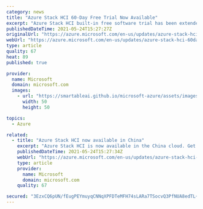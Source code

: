 ```yaml
---
category: news
title: "Azure Stack HCI 60-Day Free Trial Now Available"
excerpt: "Azure Stack HCI built-in free software trial has been extended from 30 to 60 days giving more time to evaluate the solution before making a purchasing decision."
publishedDateTime: 2021-05-24T15:27:27Z
originalUrl: "https://azure.microsoft.com/en-us/updates/azure-stack-hci-60day-free-trial-now-available/"
webUrl: "https://azure.microsoft.com/en-us/updates/azure-stack-hci-60day-free-trial-now-available/"
type: article
quality: 67
heat: 89
published: true

provider:
  name: Microsoft
  domain: microsoft.com
  images:
    - url: "https://smartableai.github.io/microsoft-azure/assets/images/organizations/microsoft.com-50x50.jpg"
      width: 50
      height: 50

topics:
  - Azure

related:
  - title: "Azure Stack HCI now available in China"
    excerpt: "Azure Stack HCI is now available in the China cloud. Get started in China with a 60-day free trial. "
    publishedDateTime: 2021-05-24T15:27:34Z
    webUrl: "https://azure.microsoft.com/en-us/updates/azure-stack-hci-now-available-in-china/"
    type: article
    provider:
      name: Microsoft
      domain: microsoft.com
    quality: 67

secured: "3EzxCQ6pUN/fEugPEYmuyqCNNqXPFDTeMFH74sLARa7TSocvQ3PfNUA8edTL+pYrGEUXeu0hIcub6HkoPoxvumWpYKf3o0vFmt95vqzWRfqedR9En6WcpIC1GedJ6HWqxc1SuV8LmS0XwVjbrdGbwohIyHPF2dZI62iyUUUUt8gpIk+PDWy38uA9tow3Rp7qvusdKy7yU7CRdhvbl8lJdxG8smY1MoRQBRqXYMo/hxTDYEaihZDtVC0ioFPQjbWp2NiAc9LZelx3of/GoO9jukB7rqkjR3Bx26McMUcNrp8yVJdFsguPoocfZ1P0i1j0CbtXy4VdtDr4HyM4hQ63JIGy9zhYZthXGUFDBIc4oS4=;iQqIXiQCaD2EhAr2nuMV3Q=="
---
```


